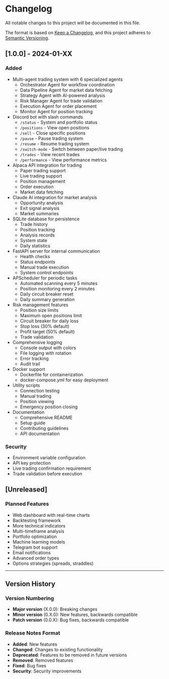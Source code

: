 # Changelog

All notable changes to this project will be documented in this file.

The format is based on [Keep a Changelog](https://keepachangelog.com/en/1.0.0/),
and this project adheres to [Semantic Versioning](https://semver.org/spec/v2.0.0.html).

## [1.0.0] - 2024-01-XX

### Added
- Multi-agent trading system with 6 specialized agents
  - Orchestrator Agent for workflow coordination
  - Data Pipeline Agent for market data fetching
  - Strategy Agent with AI-powered analysis
  - Risk Manager Agent for trade validation
  - Execution Agent for order placement
  - Monitor Agent for position tracking
- Discord bot with slash commands
  - `/status` - System and portfolio status
  - `/positions` - View open positions
  - `/sell` - Close specific positions
  - `/pause` - Pause trading system
  - `/resume` - Resume trading system
  - `/switch-mode` - Switch between paper/live trading
  - `/trades` - View recent trades
  - `/performance` - View performance metrics
- Alpaca API integration for trading
  - Paper trading support
  - Live trading support
  - Position management
  - Order execution
  - Market data fetching
- Claude AI integration for market analysis
  - Opportunity analysis
  - Exit signal analysis
  - Market summaries
- SQLite database for persistence
  - Trade history
  - Position tracking
  - Analysis records
  - System state
  - Daily statistics
- FastAPI server for internal communication
  - Health checks
  - Status endpoints
  - Manual trade execution
  - System control endpoints
- APScheduler for periodic tasks
  - Automated scanning every 5 minutes
  - Position monitoring every 2 minutes
  - Daily circuit breaker reset
  - Daily summary generation
- Risk management features
  - Position size limits
  - Maximum open positions limit
  - Circuit breaker for daily loss
  - Stop loss (30% default)
  - Profit target (50% default)
  - Trade validation
- Comprehensive logging
  - Console output with colors
  - File logging with rotation
  - Error tracking
  - Audit trail
- Docker support
  - Dockerfile for containerization
  - docker-compose.yml for easy deployment
- Utility scripts
  - Connection testing
  - Manual trading
  - Position viewing
  - Emergency position closing
- Documentation
  - Comprehensive README
  - Setup guide
  - Contributing guidelines
  - API documentation

### Security
- Environment variable configuration
- API key protection
- Live trading confirmation requirement
- Trade validation before execution

## [Unreleased]

### Planned Features
- Web dashboard with real-time charts
- Backtesting framework
- More technical indicators
- Multi-timeframe analysis
- Portfolio optimization
- Machine learning models
- Telegram bot support
- Email notifications
- Advanced order types
- Options strategies (spreads, straddles)

---

## Version History

### Version Numbering
- **Major version** (X.0.0): Breaking changes
- **Minor version** (0.X.0): New features, backwards compatible
- **Patch version** (0.0.X): Bug fixes, backwards compatible

### Release Notes Format
- **Added**: New features
- **Changed**: Changes to existing functionality
- **Deprecated**: Features to be removed in future versions
- **Removed**: Removed features
- **Fixed**: Bug fixes
- **Security**: Security improvements
